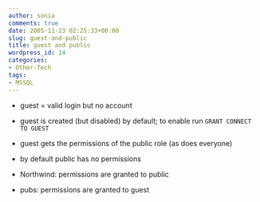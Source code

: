 ```yaml
---
author: sonia
comments: true
date: 2005-11-23 02:25:33+00:00
slug: guest-and-public
title: guest and public
wordpress_id: 14
categories:
- Other-Tech
tags:
- MSSQL
---
```



	
  * guest = valid login but no account

	
  * guest is created (but disabled) by default; to enable run `GRANT CONNECT TO GUEST`

	
  * guest gets the permissions of the public role (as does everyone)

	
  * by default public has no permissions

	
  * Northwind: permissions are granted to public

	
  * pubs: permissions are granted to guest


